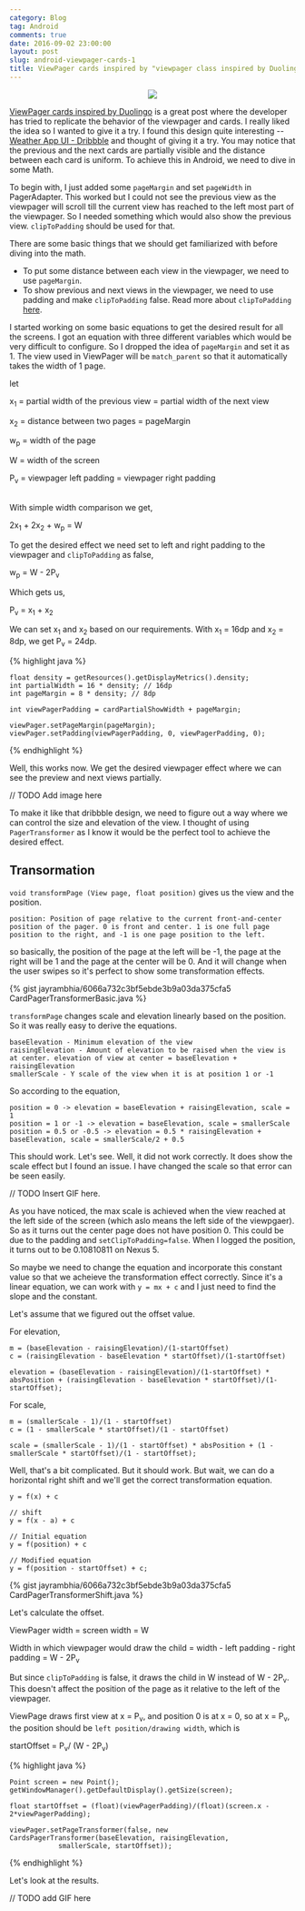 ```yaml
---
category: Blog
tag: Android
comments: true
date: 2016-09-02 23:00:00
layout: post
slug: android-viewpager-cards-1
title: ViewPager cards inspired by "viewpager class inspired by Duolingo"
---
```


<p align="center">
	<img src="/assets/images/android_blur_img1.png"/>
</p>

[ViewPager cards inspired by Duolingo](https://rubensousa.github.io/2016/08/viewpagercards) is a great post where the developer has tried to replicate the behavior of the viewpager and cards. I really liked the idea so I wanted to give it a try. I found this design quite interesting -- [Weather App UI - Dribbble](https://dribbble.com/shots/2817827-Weather-App-UI) and thought of giving it a try. You may notice that the previous and the next cards are partially visible and the distance between each card is uniform. To achieve this in Android, we need to dive in some Math.

To begin with, I just added some `pageMargin` and set `pageWidth` in PagerAdapter. This worked but I could not see the previous view as the viewpager will scroll till the current view has reached to the left most part of the viewpager. So I needed something which would also show the previous view. `clipToPadding` should be used for that.

There are some basic things that we should get familiarized with before diving into the math.

 - To put some distance between each view in the viewpager, we need to use `pageMargin`.
 - To show previous and next views in the viewpager, we need to use padding and make `clipToPadding` false. Read more about `clipToPadding` [here](https://developer.android.com/reference/android/view/ViewGroup.html#attr_android:clipToPadding).

I started working on some basic equations to get the desired result for all the screens. I got an equation with three different variables which would be very difficult to configure. So I dropped the idea of `pageMargin` and set it as 1. The view used in ViewPager will be `match_parent` so that it automatically takes the width of 1 page.

let

x<sub>1</sub> = partial width of the previous view = partial width of the next view

x<sub>2</sub> = distance between two pages = pageMargin

w<sub>p</sub> = width of the page

W = width of the screen

P<sub>v</sub> = viewpager left padding = viewpager right padding

<br/>
With simple width comparison we get,

2x<sub>1</sub> + 2x<sub>2</sub> + w<sub>p</sub> = W

To get the desired effect we need set to left and right padding to the viewpager and `clipToPadding` as false,

w<sub>p</sub> = W - 2P<sub>v</sub>

Which gets us,

P<sub>v</sub> = x<sub>1</sub> + x<sub>2</sub>

We can set x<sub>1</sub> and x<sub>2</sub> based on our requirements. With x<sub>1</sub> = 16dp and x<sub>2</sub> = 8dp, we get P<sub>v</sub> = 24dp. 

{% highlight java %}

	float density = getResources().getDisplayMetrics().density;
	int partialWidth = 16 * density; // 16dp
	int pageMargin = 8 * density; // 8dp

	int viewPagerPadding = cardPartialShowWidth + pageMargin;

	viewPager.setPageMargin(pageMargin);
    viewPager.setPadding(viewPagerPadding, 0, viewPagerPadding, 0);

{% endhighlight %}

Well, this works now. We get the desired viewpager effect where we can see the preview and next views partially.

// TODO Add image here

To make it like that dribbble design, we need to figure out a way where we can control the size and elevation of the view. I thought of using `PagerTransformer` as I know it would be the perfect tool to achieve the desired effect.

## Transormation

`void transformPage (View page, float position)` gives us the view and the position.

    position: Position of page relative to the current front-and-center position of the pager. 0 is front and center. 1 is one full page position to the right, and -1 is one page position to the left.

so basically, the position of the page at the left will be -1, the page at the right will be 1 and the page at the center will be 0. And it will change when the user swipes so it's perfect to show some transformation effects.

{% gist jayrambhia/6066a732c3bf5ebde3b9a03da375cfa5 CardPagerTransformerBasic.java %}

`transformPage` changes scale and elevation linearly based on the position. So it was really easy to derive the equations.

    baseElevation - Minimum elevation of the view
    raisingElevation - Amount of elevation to be raised when the view is at center. elevation of view at center = baseElevation + raisingElevation
    smallerScale - Y scale of the view when it is at position 1 or -1

So according to the equation,

    position = 0 -> elevation = baseElevation + raisingElevation, scale = 1
    position = 1 or -1 -> elevation = baseElevation, scale = smallerScale
    position = 0.5 or -0.5 -> elevation = 0.5 * raisingElevation + baseElevation, scale = smallerScale/2 + 0.5

This should work. Let's see. Well, it did not work correctly. It does show the scale effect but I found an issue. I have changed the scale so that error can be seen easily.

// TODO Insert GIF here.

As you have noticed, the max scale is achieved when the view reached at the left side of the screen (which aslo means the left side of the viewpgaer). So as it turns out the center page does not have position 0. This could be due to the padding and `setClipToPadding=false`. When I logged the position, it turns out to be 0.10810811 on Nexus 5.

So maybe we need to change the equation and incorporate this constant value so that we acheieve the transformation effect correctly. Since it's a linear equation, we can work with `y = mx + c` and I just need to find the slope and the constant.

Let's assume that we figured out the offset value.

For elevation,

    m = (baseElevation - raisingElevation)/(1-startOffset)
    c = (raisingElevation - baseElevation * startOffset)/(1-startOffset)

    elevation = (baseElevation - raisingElevation)/(1-startOffset) * absPosition + (raisingElevation - baseElevation * startOffset)/(1-startOffset);

For scale,
	
	m = (smallerScale - 1)/(1 - startOffset)
    c = (1 - smallerScale * startOffset)/(1 - startOffset)

    scale = (smallerScale - 1)/(1 - startOffset) * absPosition + (1 - smallerScale * startOffset)/(1 - startOffset);

Well, that's a bit complicated. But it should work. But wait, we can do a horizontal right shift and we'll get the correct transformation equation.
	
	y = f(x) + c
	
	// shift
	y = f(x - a) + c

	// Initial equation
	y = f(position) + c

	// Modified equation
	y = f(position - startOffset) + c;


{% gist jayrambhia/6066a732c3bf5ebde3b9a03da375cfa5 CardPagerTransformerShift.java %}

Let's calculate the offset. 

ViewPager width = screen width = W

Width in which viewpager would draw the child = width - left padding - right padding = W - 2P<sub>v</sub>

But since `clipToPadding` is false, it draws the child in W instead of W - 2P<sub>v</sub>. This doesn't affect the position of the page as it relative to the left of the viewpager.

ViewPage draws first view at x = P<sub>v</sub>, and position 0 is at x = 0, so at x = P<sub>v</sub>, the position should be `left position/drawing width`, which is

startOffset = P<sub>v</sub>/ (W - 2P<sub>v</sub>)

{% highlight java %}

    Point screen = new Point();
    getWindowManager().getDefaultDisplay().getSize(screen);

    float startOffset = (float)(viewPagerPadding)/(float)(screen.x - 2*viewPagerPadding);

    viewPager.setPageTransformer(false, new CardsPagerTransformer(baseElevation, raisingElevation,
                smallerScale, startOffset));

{% endhighlight %}

Let's look at the results.

// TODO add GIF here
